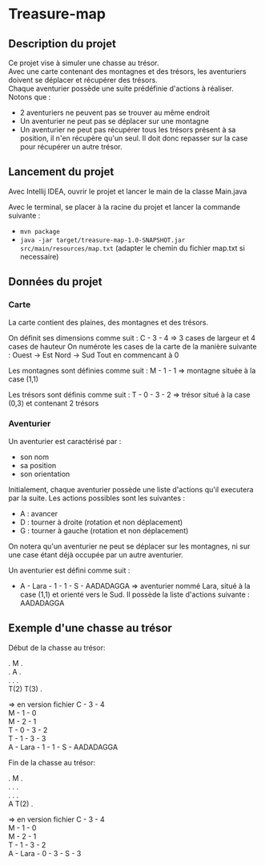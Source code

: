 # Treasure-map

## Description du projet

Ce projet vise à simuler une chasse au trésor.  
Avec une carte contenant des montagnes et des trésors, les aventuriers doivent se déplacer et récupérer des trésors.  
Chaque aventurier possède une suite prédéfinie d'actions à réaliser.  
Notons que :  
- 2 aventuriers ne peuvent pas se trouver au même endroit  
- Un aventurier ne peut pas se déplacer sur une montagne
- Un aventurier ne peut pas récupérer tous les trésors présent à sa position, il n'en récupère qu'un seul. Il doit donc repasser sur la case pour récupérer un autre trésor. 

## Lancement du projet

Avec Intellij IDEA, ouvrir le projet et lancer le main de la classe Main.java 

Avec le terminal, se placer à la racine du projet et lancer la commande suivante :
- `mvn package`
- `java -jar target/treasure-map-1.0-SNAPSHOT.jar src/main/resources/map.txt` (adapter le chemin du fichier map.txt si necessaire)


## Données du projet 

### Carte

La carte contient des plaines, des montagnes et des trésors.

On définit ses dimensions comme suit :
C - 3 - 4
    => 3 cases de largeur et 4 cases de hauteur
On numérote les cases de la carte de la manière suivante :
Ouest -> Est
Nord -> Sud
Tout en commencant à 0

Les montagnes sont définies comme suit :
M - 1 - 1 
    => montagne située à la case (1,1)

Les trésors sont définis comme suit :
T - 0 - 3 - 2
    => trésor situé à la case (0,3) et contenant 2 trésors

### Aventurier

Un aventurier est caractérisé par :
- son nom
- sa position
- son orientation  

Initialement, chaque aventurier possède une liste d'actions qu'il executera par la suite.
Les actions possibles sont les suivantes :
- A : avancer
- D : tourner à droite (rotation et non déplacement)
- G : tourner à gauche (rotation et non déplacement)

On notera qu'un aventurier ne peut se déplacer sur les montagnes, ni sur une case étant déjà occupée par un autre aventurier.

Un aventurier est défini comme suit :
- A - Lara - 1 - 1 - S - AADADAGGA
    => aventurier nommé Lara, situé à la case (1,1) et orienté vers le Sud. Il possède la liste d'actions suivante : AADADAGGA

## Exemple d'une chasse au trésor

Début de la chasse au trésor:

  .     M    .  
  .     A    .  
  .     .    .  
T(2)   T(3)  .  

=> en version fichier
C - 3 - 4  
M - 1 - 0  
M - 2 - 1  
T - 0 - 3 - 2  
T - 1 - 3 - 3  
A - Lara - 1 - 1 - S - AADADAGGA  


Fin de la chasse au trésor:

  .     M    .  
  .     .    .  
  .     .    .  
  A    T(2)  .  
  
=> en version fichier
C - 3 - 4  
M - 1 - 0  
M - 2 - 1  
T - 1 - 3 - 2  
A - Lara - 0 - 3 - S - 3  